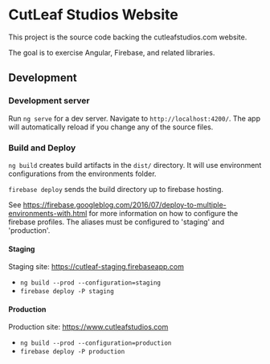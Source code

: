 # CutLeaf Studios Website

This project is the source code backing the cutleafstudios.com website.

The goal is to exercise Angular, Firebase, and related libraries.

## Development

### Development server

Run `ng serve` for a dev server. Navigate to `http://localhost:4200/`. The app will automatically reload if you change any of the source files.

### Build and Deploy

`ng build` creates build artifacts in the `dist/` directory. It will use environment configurations from the environments folder.

`firebase deploy` sends the build directory up to firebase hosting.

See https://firebase.googleblog.com/2016/07/deploy-to-multiple-environments-with.html for more information on how to configure the firebase profiles.
The aliases must be configured to 'staging' and 'production'.

#### Staging

Staging site: https://cutleaf-staging.firebaseapp.com

* `ng build --prod --configuration=staging`
* `firebase deploy -P staging`

#### Production

Production site: https://www.cutleafstudios.com

* `ng build --prod --configuration=production`
* `firebase deploy -P production`
